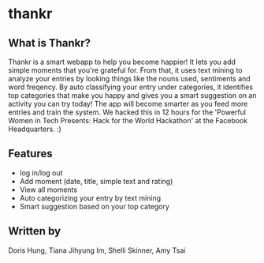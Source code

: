 # thankr

## What is Thankr?

Thankr is a smart webapp to help you become happier! It lets you add simple moments that you're grateful for. From that, it uses text mining to analyze your entries by looking things like the nouns used, sentiments and word freqency. By auto classifying your entry under categories, it identifies top categories that make you happy and gives you a smart suggestion on an activity you can try today! The app will become smarter as you feed more entries and train the system. We hacked this in 12 hours for the 'Powerful Women in Tech Presents: Hack for the World Hackathon' at the Facebook Headquarters. :)

## Features

- log in/log out
- Add moment (date, title, simple text and rating)
- View all moments
- Auto categorizing your entry by text mining
- Smart suggestion based on your top category

## Written by

Doris Hung, Tiana Jihyung Im, Shelli Skinner, Amy Tsai
